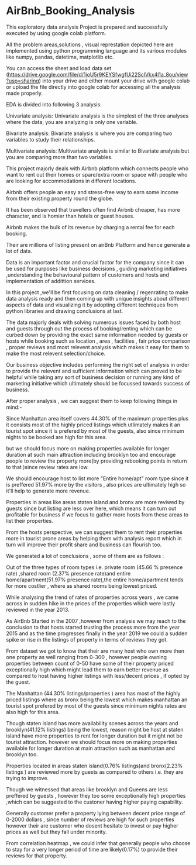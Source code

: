 # AirBnb_Booking_Analysis
This exploratory data analysis Project is prepared and successfully executed by using google colab platform.

All the problem areas,solutions , visual represtation depicted here are implemented using python programming language and its various modules like numpy, pandas, datetime, matplotlib etc.

You can access the sheet and load data set (https://drive.google.com/file/d/1ioU5r9KEYSfwgfUi22SclVkx4l1a_8ou/view?usp=sharing) into your drive and either mount your drive with google colab or upload the file directly into google colab for accessing all the analysis made properly.

EDA is divided into following 3 analysis:

Univariate analysis: Univariate analysis is the simplest of the three analyses where the data, you are analyzing is only one variable.

Bivariate analysis: Bivariate analysis is where you are comparing two variables to study their relationships.

Multivariate analysis: Multivariate analysis is similar to Bivariate analysis but you are comparing more than two variables.

This project majorly deals with Airbnb platform which connects people who want to rent out their homes or spare/extra room or space with people who are looking for accommodations in different locations.

Airbnb offers people an easy and stress-free way to earn some income from their existing property round the globe.

It has been observed that travellers often find Airbnb cheaper, has more character, and is homier than hotels or guest houses.

Airbnb makes the bulk of its revenue by charging a rental fee for each booking.

Their are millions of listing present on airBnb Platform and hence generate a lot of data.

Data is an important factor and crucial factor for the company since it can be used for purposes like business decisions , guiding marketing initiatives ,understanding the behavioural pattern of customers and hosts and implementation of addittion services.

In this project ,we'll be first focusing on data cleaning / regenrating to make data analysis ready and then coming up with unique insights about different aspects of data and visualizing it by adopting different techniques from python libraries and drawing conclusions at last.

The data majorly deals with solving numerous issues faced by both host and guests through out the process of booking/renting which can be curbed down by providing the exact same information needed by guests or hosts while booking such as location , area , facilities , fair price comparison , proper reviews and most relevent analysis which makes it easy for them to make the most relevent selection/choice.

Our business objective includes performing the right set of analysis in order to provide the relevent and sufficient information which can proved to be helpful while taking any sort of business decision or running any kind of marketing initiative which ultimately should be focussed towards success of business.

After proper analysis , we can suggest them to keep following things in mind:-

Since Manhattan area itself covers 44.30% of the maximum properties plus it consists most of the highly priced listings which utlimately makes it an tourist spot since it is prefered by most of the guests, also since minimum nights to be booked are high for this area.

but we should focus more on making properties available for longer duration at such main attraction including brooklyn too and encourage people to review the property more(by providing rebooking points in return to that )since review rates are low.

We should encourage host to list more "Entire home/apt" room type since it is preffered 51.97% more by the visitors , also prices are ultimately high so it'll help to generate more revenue.

Properties in areas like areas staten island and bronx are more reviwed by guests since but listing are less over here, which means it can turn out profitable for business if we focus to gather more hosts from these areas to list their properties.

From the hosts perspective, we can suggest them to rent their properties more in tourist prone areas by helping them with analysis report which in turn will improve their profit share and business can flourish too.

We generated a lot of conclusions , some of them are as follows :

Out of the three types of room types i.e. private room (45.66 % presence rate) ,shared room (2.37% presence rate)and entire home/apartment(51.97% presence rate),the entire home/apartment tends for more costlier , where as shared rooms being lowest priced.

While analysing the trend of rates of properties across years , we came across in sudden hike in the prices of the properties which were lastly reviewed in the year 2013.

As AirBnb Started in the 2007 ,however from analysis we may reach to the conclusion to that hosts started trusting the process more from the year 2015 and as the time progresses finally in the year 2019 we could a sudden spike or rise in the listings of property in terms of reviews they got.

From dataset we got to know that their are many host who own more then one property as well ranging from 0-300 , however people owning properties between count of 0-50 have some of their property priced exceptionally high which might lead them to earn better revenue as compared to host having higher listings with less/decent prices , if opted by the guest.

The Manhattan (44.30% listings/properties ) area has most of the highly priced listings where as bronx being the lowest which makes manhattan an tourist spot prefered by most of the guests since minimum nights rates are also high for this area.

Though staten island has more availability scenes across the years and brooklyn(41.12% listings) being the lowest, reason might be host at staten island have more properties to rent for longer duration but it might not be tourist attraction. however we should focus more on making properties available for longer duration at main attraction such as manhattan and brooklyn too.

Properties located in areas staten island(0.76% listings)and bronx(2.23% listings ) are reviewed more by guests as compared to others i.e. they are trying to improve.

Though we witnessed that areas like brooklyn and Queens are less preffered by guests , however they too some exceptionally high properties ,which can be suggested to the custoner having higher paying capability.

Generally customer prefer a property lying between decent price range of 0-2000 dollars , since number of reviews are high for such properties however their are customer who dosent hesitate to invest or pay higher prices as well but they fall under minority.

From correlation heatmap , we could infer that generally people who choose to stay for a very longer period of time are likely(0.17%) to provide their reviews for that property.
